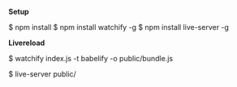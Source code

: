 
**Setup**

  $ npm install
  $ npm install watchify -g
  $ npm install live-server -g

**Livereload**

  $ watchify index.js -t babelify -o public/bundle.js

  $ live-server public/

